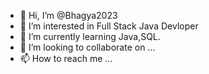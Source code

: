 - 👋 Hi, I’m @Bhagya2023
- 👀 I’m interested in Full Stack Java Devloper
- 🌱 I’m currently learning Java,SQL.
- 💞️ I’m looking to collaborate on ...
- 📫 How to reach me ...

<!---
Bhagya2023/Bhagya2023 is a ✨ special ✨ repository because its `README.md` (this file) appears on your GitHub profile.
You can click the Preview link to take a look at your changes.
--->
